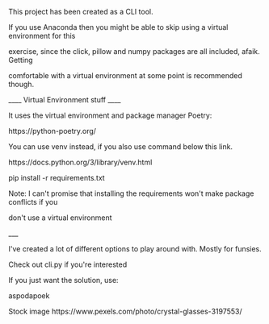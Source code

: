 
 
<p>This project has been created as a CLI tool.
</p>

</p>

</p>
<p>If you use Anaconda then you might be able to skip using a virtual environment for this 
</p><p>exercise, since the click, pillow and numpy packages are all included, afaik. Getting 
</p><p>comfortable with a virtual environment at some point is recommended though.
</p>
<p>
</p>
<p>
</p>
<p>____ Virtual Environment stuff ____
</p>
<p>It uses the virtual environment and package manager Poetry:
</p>
<p>https://python-poetry.org/
</p>
<p>
</p>
<p>You can use venv instead, if you also use command below this link.
</p>
<p>https://docs.python.org/3/library/venv.html
</p>
<p>
</p>
<p>pip install -r requirements.txt
</p>
<p>Note: I can't promise that installing the requirements won't make package conflicts if you 
</p><p>don't use a virtual environment
</p>
<p>___
</p>
<p>
</p>
<p>I've created a lot of different options to play around with. Mostly for funsies.
</p>
<p>Check out cli.py if you're interested
</p>
<p>
</p>
<p>If you just want the solution, use:
</p>
<p>
</p>
<p>aspodapoek
</p>



<p> Stock image https://www.pexels.com/photo/crystal-glasses-3197553/ </p>
